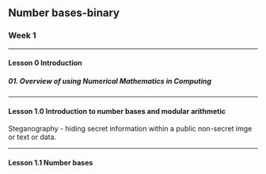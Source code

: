## Number bases-binary

### Week 1

---

#### Lesson 0 Introduction

##### 01. Overview of using Numerical Mathematics in Computing

---

#### Lesson 1.0 Introduction to number bases and modular arithmetic

Steganography - hiding secret information within a public non-secret imge or text or data.

---

#### Lesson 1.1 Number bases

